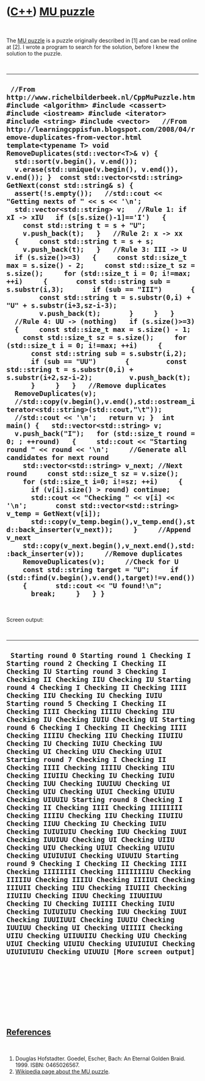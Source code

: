 



 

 

 

 

 

([C++](Cpp.md)) [MU puzzle](CppMuPuzzle.md)
=============================================

 

The [MU puzzle](CppMuPuzzle.md) is a puzzle originally described in
\[1\] and can be read online at \[2\]. I wrote a program to search for
the solution, before I knew the solution to the puzzle.

 

  -------------------------------------------------------------------------------------------------------------------------------------------------------------------------------------------------------------------------------------------------------------------------------------------------------------------------------------------------------------------------------------------------------------------------------------------------------------------------------------------------------------------------------------------------------------------------------------------------------------------------------------------------------------------------------------------------------------------------------------------------------------------------------------------------------------------------------------------------------------------------------------------------------------------------------------------------------------------------------------------------------------------------------------------------------------------------------------------------------------------------------------------------------------------------------------------------------------------------------------------------------------------------------------------------------------------------------------------------------------------------------------------------------------------------------------------------------------------------------------------------------------------------------------------------------------------------------------------------------------------------------------------------------------------------------------------------------------------------------------------------------------------------------------------------------------------------------------------------------------------------------------------------------------------------------------------------------------------------------------------------------------------------------------------------------------------------------------------------------------------------------------------------------------------------------------------------------------------------------------------------------------------------------------------------------------------------------------------------------------------------------------------------------------------------------------------------------------------------------------------------------------------------------------------------------------------------------------------------------------------------------------------------
  ` //From http://www.richelbilderbeek.nl/CppMuPuzzle.htm #include <algorithm> #include <cassert> #include <iostream> #include <iterator> #include <string> #include <vector>   //From http://learningcppisfun.blogspot.com/2008/04/remove-duplicates-from-vector.html template<typename T> void RemoveDuplicates(std::vector<T>& v) {   std::sort(v.begin(), v.end());   v.erase(std::unique(v.begin(), v.end()), v.end()); }  const std::vector<std::string> GetNext(const std::string& s) {   assert(!s.empty());   //std::cout << "Getting nexts of " << s << '\n';   std::vector<std::string> v;   //Rule 1: if xI -> xIU   if (s[s.size()-1]=='I')   {     const std::string t = s + "U";     v.push_back(t);   }   //Rule 2: x -> xx   {     const std::string t = s + s;     v.push_back(t);   }   //Rule 3: III -> U   if (s.size()>=3)   {     const std::size_t max = s.size() - 2;     const std::size_t sz = s.size();     for (std::size_t i = 0; i!=max; ++i)     {       const std::string sub = s.substr(i,3);       if (sub == "III")       {         const std::string t = s.substr(0,i) + "U" + s.substr(i+3,sz-i-3);         v.push_back(t);       }     }   }   //Rule 4: UU -> (nothing)   if (s.size()>=3)   {     const std::size_t max = s.size() - 1;     const std::size_t sz = s.size();     for (std::size_t i = 0; i!=max; ++i)     {       const std::string sub = s.substr(i,2);       if (sub == "UU")       {         const std::string t = s.substr(0,i) + s.substr(i+2,sz-i-2);         v.push_back(t);       }     }   }   //Remove duplicates   RemoveDuplicates(v);    //std::copy(v.begin(),v.end(),std::ostream_iterator<std::string>(std::cout,"\t"));   //std::cout << '\n';   return v; }  int main() {   std::vector<std::string> v;   v.push_back("I");   for (std::size_t round = 0; ; ++round)   {     std::cout << "Starting round " << round << '\n';     //Generate all candidates for next round     std::vector<std::string> v_next; //Next round     const std::size_t sz = v.size();     for (std::size_t i=0; i!=sz; ++i)     {       if (v[i].size() > round) continue;       std::cout << "Checking " << v[i] << '\n';       const std::vector<std::string> v_temp = GetNext(v[i]);       std::copy(v_temp.begin(),v_temp.end(),std::back_inserter(v_next));     }     //Append v_next     std::copy(v_next.begin(),v_next.end(),std::back_inserter(v));     //Remove duplicates     RemoveDuplicates(v);     //Check for U     const std::string target = "U";     if (std::find(v.begin(),v.end(),target)!=v.end())     {       std::cout << "U found!\n";       break;     }   } }`
  -------------------------------------------------------------------------------------------------------------------------------------------------------------------------------------------------------------------------------------------------------------------------------------------------------------------------------------------------------------------------------------------------------------------------------------------------------------------------------------------------------------------------------------------------------------------------------------------------------------------------------------------------------------------------------------------------------------------------------------------------------------------------------------------------------------------------------------------------------------------------------------------------------------------------------------------------------------------------------------------------------------------------------------------------------------------------------------------------------------------------------------------------------------------------------------------------------------------------------------------------------------------------------------------------------------------------------------------------------------------------------------------------------------------------------------------------------------------------------------------------------------------------------------------------------------------------------------------------------------------------------------------------------------------------------------------------------------------------------------------------------------------------------------------------------------------------------------------------------------------------------------------------------------------------------------------------------------------------------------------------------------------------------------------------------------------------------------------------------------------------------------------------------------------------------------------------------------------------------------------------------------------------------------------------------------------------------------------------------------------------------------------------------------------------------------------------------------------------------------------------------------------------------------------------------------------------------------------------------------------------------------------------

 

Screen output:

 

  --------------------------------------------------------------------------------------------------------------------------------------------------------------------------------------------------------------------------------------------------------------------------------------------------------------------------------------------------------------------------------------------------------------------------------------------------------------------------------------------------------------------------------------------------------------------------------------------------------------------------------------------------------------------------------------------------------------------------------------------------------------------------------------------------------------------------------------------------------------------------------------------------------------------------------------------------------------------------------------------------------------------------------------------------------------------------------------------------------------------------------------------------------------------------------------------------------------------------------------------------------------------------------------------------------------------------------------------------------------------------------------------------------------------------------------------------------------------------------------------------------------------------------------------------------------------------------------------------------------------------------------------------------------------------------------------------------
  ` Starting round 0 Starting round 1 Checking I Starting round 2 Checking I Checking II Checking IU Starting round 3 Checking I Checking II Checking IIU Checking IU Starting round 4 Checking I Checking II Checking IIII Checking IIU Checking IU Checking IUIU Starting round 5 Checking I Checking II Checking IIII Checking IIIIU Checking IIU Checking IU Checking IUIU Checking UI Starting round 6 Checking I Checking II Checking IIII Checking IIIIU Checking IIU Checking IIUIIU Checking IU Checking IUIU Checking IUU Checking UI Checking UIU Checking UIUI Starting round 7 Checking I Checking II Checking IIII Checking IIIIU Checking IIU Checking IIUIIU Checking IU Checking IUIU Checking IUU Checking IUUIUU Checking UI Checking UIU Checking UIUI Checking UIUIU Checking UIUUIU Starting round 8 Checking I Checking II Checking IIII Checking IIIIIIII Checking IIIIU Checking IIU Checking IIUIIU Checking IIUU Checking IU Checking IUIU Checking IUIUIUIU Checking IUU Checking IUUI Checking IUUIUU Checking UI Checking UIIU Checking UIU Checking UIUI Checking UIUIU Checking UIUIUIUI Checking UIUUIU Starting round 9 Checking I Checking II Checking IIII Checking IIIIIIII Checking IIIIIIIIU Checking IIIIIU Checking IIIIU Checking IIIIUI Checking IIIUII Checking IIU Checking IIUIII Checking IIUIIU Checking IIUU Checking IIUUIIUU Checking IU Checking IUIIII Checking IUIU Checking IUIUIUIU Checking IUU Checking IUUI Checking IUUIIUUI Checking IUUIU Checking IUUIUU Checking UI Checking UIIIII Checking UIIU Checking UIIUUIIU Checking UIU Checking UIUI Checking UIUIU Checking UIUIUIUI Checking UIUIUIUIU Checking UIUUIU [More screen output]`
  --------------------------------------------------------------------------------------------------------------------------------------------------------------------------------------------------------------------------------------------------------------------------------------------------------------------------------------------------------------------------------------------------------------------------------------------------------------------------------------------------------------------------------------------------------------------------------------------------------------------------------------------------------------------------------------------------------------------------------------------------------------------------------------------------------------------------------------------------------------------------------------------------------------------------------------------------------------------------------------------------------------------------------------------------------------------------------------------------------------------------------------------------------------------------------------------------------------------------------------------------------------------------------------------------------------------------------------------------------------------------------------------------------------------------------------------------------------------------------------------------------------------------------------------------------------------------------------------------------------------------------------------------------------------------------------------------------

 

 

 

 

 

[References](CppReferences.md)
-------------------------------

 

1.  Douglas Hofstadter. Goedel, Escher, Bach: An Eternal Golden Braid.
    1999. ISBN: 0465026567.
2.  [Wikipedia page about the MU
    puzzle](http://en.wikipedia.org/wiki/MU_puzzle).

 

 

 

 

 





 



